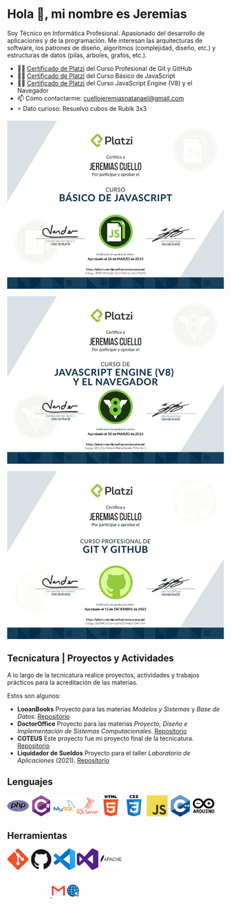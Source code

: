 # Hola 👋, mi nombre es Jeremias

Soy Técnico en Informática Profesional. Apasionado del desarrollo de aplicaciones y de la programación. Me interesan las arquitecturas de software, los patrones de diseño, algoritmos (complejidad, diseño, etc.) y estructuras de datos (pilas, arboles, grafos, etc.).

- 👨‍🎓 [Certificado de Platzi](https://platzi.com/p/cuellojeremiasnatanael/curso/1557-git-github/diploma/detalle/) del Curso Profesional de Git y GitHub
- 👨‍🎓 [Certificado de Platzi](https://platzi.com/p/cuellojeremiasnatanael/curso/1557-git-github/diploma/detalle/) del Curso Básico de JavaScript
- 👨‍🎓 [Certificado de Platzi](https://platzi.com/p/cuellojeremiasnatanael/curso/1798-javascript-navegador/diploma/detalle/) del Curso JavaScript Engine (V8) y el Navegador
- 📫 Cómo contactarme: [cuellojeremiasnatanael@gmail.com](https://mail.google.com/mail/u/0/?tf=cm&fs=1&source=mailto&to=cuellojeremiasnatanael@gmail.com&body=Hola%2c+te+contacto+desde+GitHub.)
- ⚡ Dato curioso: Resuelvo cubos de Rubik 3x3

[![Certificado Platzi](img/basicoJS.png)](https://platzi.com/p/cuellojeremiasnatanael/curso/1814-course/diploma/detalle/)

[![Certificado Platzi](img/JSEngineNavegador.png)](https://platzi.com/p/cuellojeremiasnatanael/curso/1798-javascript-navegador/diploma/detalle/)

[![Certificado Platzi](img/gitGitHub.png)](https://platzi.com/p/cuellojeremiasnatanael/curso/1557-git-github/diploma/detalle/)

## Tecnicatura | Proyectos y Actividades

A lo largo de la tecnicatura realice proyectos, actividades y trabajos prácticos para la acreditación de las materias.

Estos son algunos:

- **LooanBooks** Proyecto para las materias *Modelos y Sistemas* y *Base de Datos*. [Repositorio](https://github.com/Jeremias0901/Loanbooks)
- **DoctorOffice** Proyecto para las materias *Proyecto, Diseño e Implementación de Sistemas Computacionales*. [Repositorio](https://github.com/Jeremias0901/DoctorOffice)
- **COTEUS** Este proyecto fue mi proyecto final de la tecnicatura. [Repositorio](https://github.com/Jeremias0901/COTEUS)
- **Liquidador de Sueldos** Proyecto para el taller *Laboratorio de Aplicaciones* (2021). [Repositorio](https://github.com/Jeremias0901/Liquidador-de-Sueldos)

## Lenguajes

<div>

<img width="50" src="https://raw.githubusercontent.com/devicons/devicon/master/icons/php/php-original.svg"/>
<img width="50" src="https://raw.githubusercontent.com/devicons/devicon/master/icons/csharp/csharp-original.svg"/>

<!-- SQL -->
<img width="50" src="https://raw.githubusercontent.com/devicons/devicon/master/icons/mysql/mysql-original-wordmark.svg"/>
<img width="50" src="https://raw.githubusercontent.com/devicons/devicon/master/icons/microsoftsqlserver/microsoftsqlserver-plain-wordmark.svg"/>

<!-- Front-End -->
<img width="50" src="https://raw.githubusercontent.com/devicons/devicon/master/icons/html5/html5-original-wordmark.svg"/>
<img width="50" src="https://raw.githubusercontent.com/devicons/devicon/master/icons/css3/css3-original-wordmark.svg"/>
<img width="50" src="https://raw.githubusercontent.com/devicons/devicon/master/icons/javascript/javascript-original.svg"/>

<!-- Lenguajes t Herramientas de bajo nivel -->
<img width="50" src="https://raw.githubusercontent.com/devicons/devicon/master/icons/cplusplus/cplusplus-original.svg" fill="red"/>
<img width="50" src="https://raw.githubusercontent.com/devicons/devicon/master/icons/arduino/arduino-plain-wordmark.svg"/>

## Herramientas

<!-- Sistemas de control de Versiones -->
<img width="50" src="https://raw.githubusercontent.com/devicons/devicon/master/icons/git/git-original.svg"/>
<img width="50" src="https://raw.githubusercontent.com/devicons/devicon/master/icons/github/github-original.svg"/>

<!-- Frameworks, IDEs y Editores de Texto -->
<img width="50" src="https://raw.githubusercontent.com/devicons/devicon/master/icons/vscode/vscode-original.svg"/>
<img width="50" src="https://raw.githubusercontent.com/devicons/devicon/master/icons/visualstudio/visualstudio-plain.svg"/>

<!-- Servidores -->
<img width="50" src="https://raw.githubusercontent.com/devicons/devicon/master/icons/apache/apache-plain-wordmark.svg"/>

##

<a href="https://platzi.com/p/cuellojeremiasnatanael">
<svg width="100" fill="none" viewBox="0 0 74 22" xmlns="http://www.w3.org/2000/svg"><path fill="#fff" fill-rule="evenodd" d="M8.314 1.277 1.01 8.639a3.49 3.49 0 0 0 0 4.908l7.305 7.363a3.424 3.424 0 0 0 4.87 0l2.435-2.454L13.184 16l-2.435 2.454-7.305-7.362 7.305-7.362 4.87 4.908-4.87 4.908L13.184 16l4.87-4.908a3.49 3.49 0 0 0 0-4.908l-4.87-4.908a3.424 3.424 0 0 0-4.87 0" clip-rule="evenodd"></path><path fill="#fff" d="M22.456 18.376V3.567h6.087c3.274 0 5.184 2.412 5.184 5.225 0 2.814-1.952 5.141-5.184 5.141H24.91v4.443zm6.087-6.6c1.658 0 2.834-1.333 2.834-3.046 0-1.714-1.134-3.025-2.834-3.025H24.87v6.07zm8.997-8.209v11.15c0 1.692.44 2.22 2.183 1.945l.084 1.777c-3.107.508-4.534-.296-4.534-3.701V3.568zM50.277 15.33c0 .93-.021 1.523 1.092 1.417v1.565c-1.449.275-2.939.106-2.939-1.586v-.423c-.566 1.417-1.994 2.221-3.484 2.221-3.086 0-4.576-2.496-4.576-5.373.063-3.385 2.456-5.246 5.752-5.183 1.448 0 2.834.36 4.156.952zm-2.204-5.077c-.693-.318-1.47-.423-2.12-.423-1.931 0-3.233 1.121-3.296 3.321 0 1.862.903 3.321 2.771 3.321 1.7 0 2.582-1.333 2.645-3.216zM56.169 8.2h3.506v1.862h-3.506v4.38c0 2.602 1.617 2.771 3.695 2.03l.23 1.735c-3.463 1.079-6.17.275-6.17-3.723v-4.422h-2.058V8.2h2.057V5.704h2.246zm4.943 9.71 2.939-4.632 2.204-3.216h-4.828V8.179h8.124v.296l-3.128 4.887-2.057 3.025h5.164v1.99h-8.418zm11.19-14.367c.693 0 1.365.465 1.365 1.354 0 .888-.672 1.375-1.344 1.375s-1.406-.445-1.406-1.375c0-.931.692-1.354 1.385-1.354m1.134 14.833h-2.288V8.2h2.288z"></path></svg>
</a>
<a href="https://mail.google.com/mail/u/0/?tf=cm&fs=1&source=mailto&to=cuellojeremiasnatanael@gmail.com&body=Hola%2c+te+contacto+desde+GitHub."><img src="img/gmail.png" width=30/></a>
<a href="https://jeremias-cuello.000webhostapp.com"><img src="img/pagina.png" width=30/></a>

</div>
